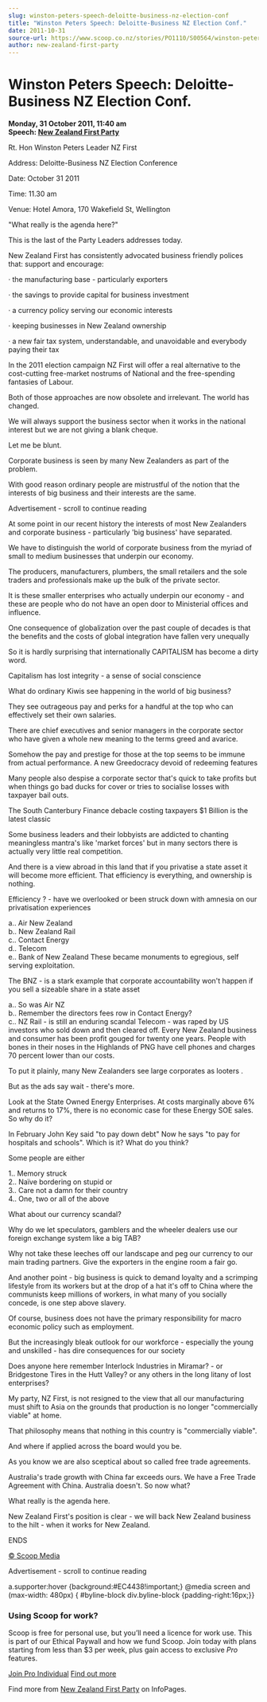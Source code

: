```yaml
---
slug: winston-peters-speech-deloitte-business-nz-election-conf
title: "Winston Peters Speech: Deloitte-Business NZ Election Conf."
date: 2011-10-31
source-url: https://www.scoop.co.nz/stories/PO1110/S00564/winston-peters-speech-deloitte-business-nz-election-conf.htm
author: new-zealand-first-party
---
```

Winston Peters Speech: Deloitte-Business NZ Election Conf.
==========================================================

**Monday, 31 October 2011, 11:40 am**  
**Speech: [New Zealand First Party](https://info.scoop.co.nz/New_Zealand_First_Party)**

Rt. Hon Winston Peters Leader NZ First

Address: Deloitte-Business NZ Election Conference

Date: October 31 2011

Time: 11.30 am

Venue: Hotel Amora, 170 Wakefield St, Wellington

\"What really is the agenda here?"

This is the last of the Party Leaders addresses today.

New Zealand First has consistently advocated business friendly polices that: support and encourage:

· the manufacturing base - particularly exporters

· the savings to provide capital for business investment

· a currency policy serving our economic interests

· keeping businesses in New Zealand ownership

· a new fair tax system, understandable, and unavoidable and everybody paying their tax

In the 2011 election campaign NZ First will offer a real alternative to the cost-cutting free-market nostrums of National and the free-spending fantasies of Labour.

Both of those approaches are now obsolete and irrelevant. The world has changed.

We will always support the business sector when it works in the national interest but we are not giving a blank cheque.

Let me be blunt.

Corporate business is seen by many New Zealanders as part of the problem.

With good reason ordinary people are mistrustful of the notion that the interests of big business and their interests are the same.

Advertisement - scroll to continue reading





At some point in our recent history the interests of most New Zealanders and corporate business - particularly 'big business' have separated.

We have to distinguish the world of corporate business from the myriad of small to medium businesses that underpin our economy.

The producers, manufacturers, plumbers, the small retailers and the sole traders and professionals make up the bulk of the private sector.

It is these smaller enterprises who actually underpin our economy - and these are people who do not have an open door to Ministerial offices and influence.

One consequence of globalization over the past couple of decades is that the benefits and the costs of global integration have fallen very unequally

So it is hardly surprising that internationally CAPITALISM has become a dirty word.

Capitalism has lost integrity - a sense of social conscience

What do ordinary Kiwis see happening in the world of big business?

They see outrageous pay and perks for a handful at the top who can effectively set their own salaries.

There are chief executives and senior managers in the corporate sector who have given a whole new meaning to the terms greed and avarice.

Somehow the pay and prestige for those at the top seems to be immune from actual performance. A new Greedocracy devoid of redeeming features

Many people also despise a corporate sector that's quick to take profits but when things go bad ducks for cover or tries to socialise losses with taxpayer bail outs.

The South Canterbury Finance debacle costing taxpayers $1 Billion is the latest classic

Some business leaders and their lobbyists are addicted to chanting meaningless mantra's like 'market forces' but in many sectors there is actually very little real competition.

And there is a view abroad in this land that if you privatise a state asset it will become more efficient. That efficiency is everything, and ownership is nothing.

Efficiency ? - have we overlooked or been struck down with amnesia on our privatisation experiences

a.. Air New Zealand  
b.. New Zealand Rail  
c.. Contact Energy  
d.. Telecom  
e.. Bank of New Zealand These became monuments to egregious, self serving exploitation.

The BNZ - is a stark example that corporate accountability won't happen if you sell a sizeable share in a state asset

a.. So was Air NZ  
b.. Remember the directors fees row in Contact Energy?  
c.. NZ Rail - is still an enduring scandal Telecom - was raped by US investors who sold down and then cleared off. Every New Zealand business and consumer has been profit gouged for twenty one years. People with bones in their noses in the Highlands of PNG have cell phones and charges 70 percent lower than our costs.

To put it plainly, many New Zealanders see large corporates as looters .

But as the ads say wait - there's more.

Look at the State Owned Energy Enterprises. At costs marginally above 6% and returns to 17%, there is no economic case for these Energy SOE sales. So why do it?

In February John Key said "to pay down debt" Now he says "to pay for hospitals and schools". Which is it? What do you think?

Some people are either

1.. Memory struck  
2.. Naïve bordering on stupid or  
3.. Care not a damn for their country  
4.. One, two or all of the above

What about our currency scandal?

Why do we let speculators, gamblers and the wheeler dealers use our foreign exchange system like a big TAB?

Why not take these leeches off our landscape and peg our currency to our main trading partners. Give the exporters in the engine room a fair go.

And another point - big business is quick to demand loyalty and a scrimping lifestyle from its workers but at the drop of a hat it's off to China where the communists keep millions of workers, in what many of you socially concede, is one step above slavery.

Of course, business does not have the primary responsibility for macro economic policy such as employment.

But the increasingly bleak outlook for our workforce - especially the young and unskilled - has dire consequences for our society

Does anyone here remember Interlock Industries in Miramar? - or Bridgestone Tires in the Hutt Valley? or any others in the long litany of lost enterprises?

My party, NZ First, is not resigned to the view that all our manufacturing must shift to Asia on the grounds that production is no longer "commercially viable" at home.

That philosophy means that nothing in this country is "commercially viable".

And where if applied across the board would you be.

As you know we are also sceptical about so called free trade agreements.

Australia's trade growth with China far exceeds ours. We have a Free Trade Agreement with China. Australia doesn't. So now what?

What really is the agenda here.

New Zealand First's position is clear - we will back New Zealand business to the hilt - when it works for New Zealand.

ENDS

[© Scoop Media](http://www.scoop.co.nz/about/terms.html)  

Advertisement - scroll to continue reading



a.supporter:hover {background:#EC4438!important;} @media screen and (max-width: 480px) { #byline-block div.byline-block {padding-right:16px;}}

### Using Scoop for work?

Scoop is free for personal use, but you’ll need a licence for work use. This is part of our Ethical Paywall and how we fund Scoop. Join today with plans starting from less than $3 per week, plus gain access to exclusive _Pro_ features.  
  
[Join Pro Individual](https://pro.scoop.co.nz/Individual/?from=ProIn24) [Find out more](https://pro.scoop.co.nz/using-scoop-for-work/?from=ProIn24)

Find more from [New Zealand First Party](https://info.scoop.co.nz/New_Zealand_First_Party) on InfoPages.